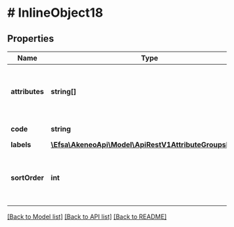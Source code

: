 # # InlineObject18

## Properties

Name | Type | Description | Notes
------------ | ------------- | ------------- | -------------
**attributes** | **string[]** | Attribute codes that compose the attribute group | [optional]
**code** | **string** | Attribute group code |
**labels** | [**\Efsa\AkeneoApi\Model\ApiRestV1AttributeGroupsLabels**](ApiRestV1AttributeGroupsLabels.md) |  | [optional]
**sortOrder** | **int** | Attribute group order among other attribute groups | [optional]

[[Back to Model list]](../../README.md#models) [[Back to API list]](../../README.md#endpoints) [[Back to README]](../../README.md)
